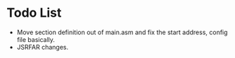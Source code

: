 # Todo List

- Move section definition out of main.asm and fix the start address, config file basically.
- JSRFAR changes.
